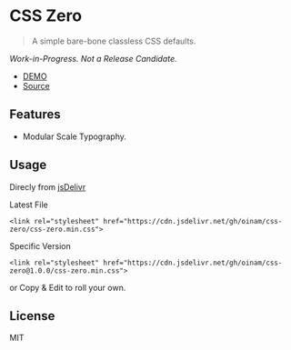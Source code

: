 # CSS Zero

> A simple bare-bone classless CSS defaults.

_Work-in-Progress. Not a Release Candidate._

- [DEMO](https://oinam.github.io/css-zero/)
- [Source](https://github.com/oinam/css-zero)

## Features

- Modular Scale Typography.

## Usage

Direcly from [jsDelivr](https://www.jsdelivr.com)

Latest File

`<link rel="stylesheet" href="https://cdn.jsdelivr.net/gh/oinam/css-zero/css-zero.min.css">`

Specific Version

`<link rel="stylesheet" href="https://cdn.jsdelivr.net/gh/oinam/css-zero@1.0.0/css-zero.min.css">`

or Copy & Edit to roll your own.

## License

MIT